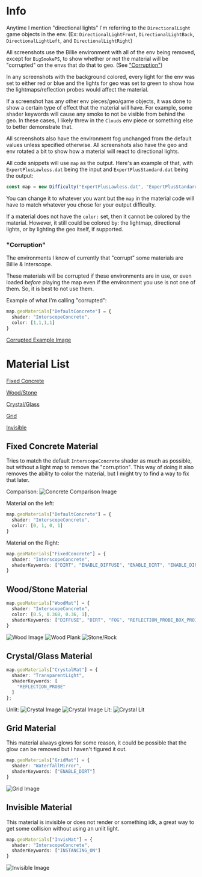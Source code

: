 # Info

Anytime I mention "directional lights" I'm referring to the `DirectionalLight` game objects in the env. (Ex: `DirectionalLightFront`, `DirectionalLightBack`, `DirectionalLightLeft`, and `DirectionalLightRight`) 

All screenshots use the Billie environment with all of the env being removed, except for `BigSmokePS`, to show whether or not the material will be "corrupted" on the envs that do that to geo. (See ["Corruption"](README.md#fixed-concrete-material))

In any screenshots with the background colored, every light for the env was set to either red or blue and the lights for geo was set to green to show how the lightmaps/reflection probes would affect the material.

If a screenshot has any other env pieces/geo/game objects, it was done to show a certain type of effect that the material will have. For example, some shader keywords will cause any smoke to not be visible from behind the geo. In these cases, I likely threw in the `Clouds` env piece or something else to better demonstrate that.

All screenshots also have the environment fog unchanged from the default values unless specified otherwise. 
All screenshots also have the geo and env rotated a bit to show how a material will react to directional lights. 

All code snippets will use `map` as the output. Here's an example of that, with `ExpertPlusLawless.dat` being the input and `ExpertPlusStandard.dat` being the output:
```typescript
const map = new Difficulty("ExpertPlusLawless.dat", "ExpertPlusStandard.dat");
```
You can change it to whatever you want but the `map` in the material code will have to match whatever you chose for your output difficulty.

If a material does not have the `color:` set, then it cannot be colored by the material. However, it still could be colored by: the lightmap, directional lights, or by lighting the geo itself, if supported.

### "Corruption"
The environments I know of currently that "corrupt" some materials are Billie & Interscope.

These materials will be corrupted if these environments are in use, or even loaded *before* playing the map even if the environment you use is not one of them. So, it is best to not use them.

Example of what I'm calling "corrupted": 
```typescript
map.geoMaterials["DefaultConcrete"] = {
  shader: "InterscopeConcrete",
  color: [1,1,1,1]
}
```
[Corrupted Example Image](https://github.com/Shonshyn/BS-Tools-for-Mappers/blob/main/Geo%20Materials/corrupted%20example1.png) 

# Material List
[Fixed Concrete](README.md#fixed-concrete-material)

[Wood/Stone](README.md#woodstone-material)

[Crystal/Glass](README.md#crystalglass-material)

[Grid](README.md#grid-material)

[Invisible](README.md#invisible-material)

## Fixed Concrete Material
Tries to match the default `InterscopeConcrete` shader as much as possible, but without a light map to remove the "corruption". This way of doing it also removes the ability to color the material, but I might try to find a way to fix that later.

Comparison:
![Concrete Comparison Image](concomp.png)


Material on the left:
```typescript
map.geoMaterials["DefaultConcrete"] = {
  shader: "InterscopeConcrete",
  color: [0, 1, 0, 1]
}
```

Material on the Right:
```typescript
map.geoMaterials["FixedConcrete"] = {
  shader: "InterscopeConcrete",
  shaderKeywords: ["DIRT", "ENABLE_DIFFUSE", "ENABLE_DIRT", "ENABLE_DIRT_DETAIL", "ENABLE_FOG", "ENABLE_GROUND_FADE", "ENABLE_SPECULAR", "ENABLE_VERTEXT_COLOR", "FOG", "NOISE_DITHERING", "REFLECTION_PROBE", "REFLECTION_PROBE_BOX_PROJECTION", "REFLECTION_PROBE_BOX_PROJECTION_OFFSET", "_EMISSION", "_ENABLE_FOG_TINT", "_RIMLIGHT_NONE"]
}
```

## Wood/Stone Material
```typescript
map.geoMaterials["WoodMat"] = {
  shader: "InterscopeConcrete",
  color: [0.5, 0.368, 0.36, 1],
  shaderKeywords: ["DIFFUSE", "DIRT", "FOG", "REFLECTION_PROBE_BOX_PROJECTION"]
}
```
![Wood Image](wood.png)
![Wood Plank](wood%20plank.png)
![Stone/Rock](stone%20rock.png)

## Crystal/Glass Material
```typescript
map.geoMaterials["CrystalMat"] = {
  shader: "TransparentLight",
  shaderKeywords: [
    "REFLECTION_PROBE"
  ]
};
```
Unlit:
![Crystal Image](crystal.png)
![Crystal Image](crystalunlit.png)
Lit:
![Crystal Lit](crystallit.png)

## Grid Material
This material always glows for some reason, it could be possible that the glow can be removed but I haven't figured it out.
```typescript
map.geoMaterials["GridMat"] = {
  shader: "WaterfallMirror",
  shaderKeywords: ["ENABLE_DIRT"]
}
```
![Grid Image](grid.png)

## Invisible Material
This material is invisible or does not render or something idk, a great way to get some collision without using an unlit light.
```typescript
map.geoMaterials["InvisMat"] = {
  shader: "InterscopeConcrete",
  shaderKeywords: ["INSTANCING_ON"]
}
```
![Invisible Image](invis.png)

